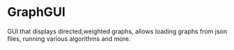 # GraphGUI
GUI that displays directed,weighted graphs, allows loading graphs from json files, running various algorithms and more.
